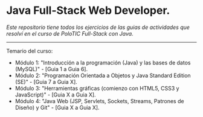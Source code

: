 # Java Full-Stack Web Developer.

<i>Este repositorio tiene todos los ejercicios de las guias de actividades que resolví en el curso de PoloTIC Full-Stack con Java.</i>

<hr />

Temario del curso:

<ul>
  <li>Módulo 1: "Introducción a la programación (Java) y las bases de datos (MySQL)" - [Guia 1 a Guia 6].</li>
  <li>Módulo 2: "Programación Orientada a Objetos y Java Standard Edition (SE)" - [Guia 7 a Guia X].</li>
  <li>Módulo 3: "Herramientas gráficas (comienzo con HTML5, CSS3 y JavaScript)" - [Guia X a Guia X].</li>
  <li>Módulo 4: "Java Web (JSP, Servlets, Sockets, Streams, Patrones de Diseño) y Git" - [Guia X a Guia X].</li>
</ul>
